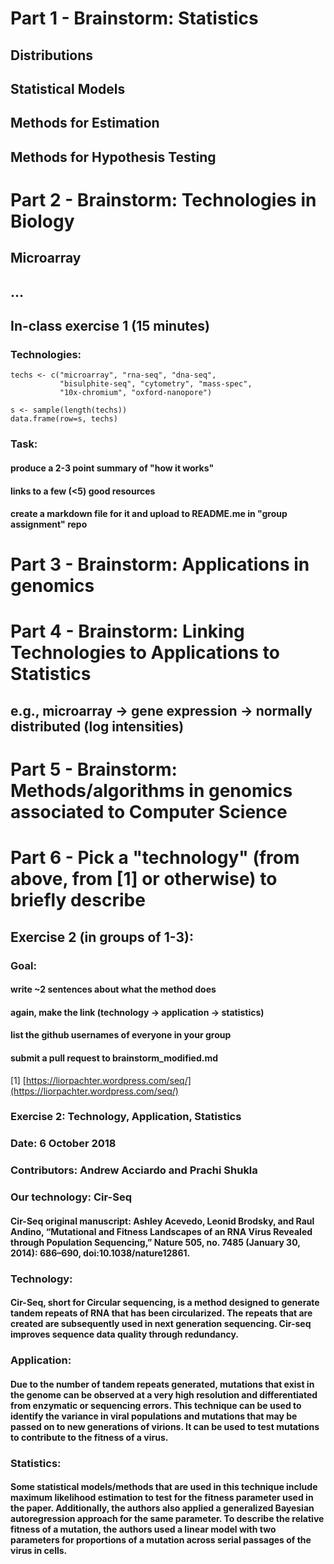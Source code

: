 
# Part 1 - Brainstorm: Statistics

## Distributions
## Statistical Models
## Methods for Estimation
## Methods for Hypothesis Testing

# Part 2 - Brainstorm: Technologies in Biology

## Microarray
## ...

## In-class exercise 1 (15 minutes)

### Technologies: 

```{r}
techs <- c("microarray", "rna-seq", "dna-seq", 
           "bisulphite-seq", "cytometry", "mass-spec", 
           "10x-chromium", "oxford-nanopore")

s <- sample(length(techs))
data.frame(row=s, techs)
```

### Task: 
#### produce a 2-3 point summary of "how it works"
#### links to a few (<5) good resources
#### create a markdown file for it and upload to README.me in "group assignment" repo

# Part 3 - Brainstorm: Applications in genomics 

# Part 4 - Brainstorm: Linking Technologies to Applications to Statistics

## e.g., microarray -> gene expression -> normally distributed (log intensities)

# Part 5 - Brainstorm: Methods/algorithms in genomics associated to Computer Science

# Part 6 - Pick a "technology" (from above, from [1] or otherwise) to briefly describe

## Exercise 2 (in groups of 1-3): 
### Goal: 
#### write ~2 sentences about what the method does
#### again, make the link (technology -> application -> statistics)
#### list the github usernames of everyone in your group
#### submit a pull request to brainstorm_modified.md

[1] [https://liorpachter.wordpress.com/seq/](https://liorpachter.wordpress.com/seq/)

### Exercise 2: Technology, Application, Statistics
### Date: 6 October 2018
### Contributors: Andrew Acciardo and Prachi Shukla
### Our technology: Cir-Seq
#### Cir-Seq original manuscript: Ashley Acevedo, Leonid Brodsky, and Raul Andino, “Mutational and Fitness Landscapes of an RNA Virus Revealed through Population Sequencing,” Nature 505, no. 7485 (January 30, 2014): 686–690, doi:10.1038/nature12861.
### Technology: 
#### Cir-Seq, short for Circular sequencing, is a method designed to generate tandem repeats of RNA that has been circularized. The repeats that are created are subsequently used in next generation sequencing. Cir-seq improves sequence data quality through redundancy.

### Application: 
#### Due to the number of tandem repeats generated, mutations that exist in the genome can be observed at a very high resolution and differentiated from enzymatic or sequencing errors. This technique can be used to identify the variance in viral populations and mutations that may be passed on to new generations of virions. It can be used to test mutations to contribute to the fitness of a virus.

### Statistics:
#### Some statistical models/methods that are used in this technique include maximum likelihood estimation to test for the fitness parameter used in the paper. Additionally, the authors also applied a generalized Bayesian autoregression approach for the same parameter. To describe the relative fitness of a mutation, the authors used a linear model with two parameters for proportions of a mutation across serial passages of the virus in cells.
